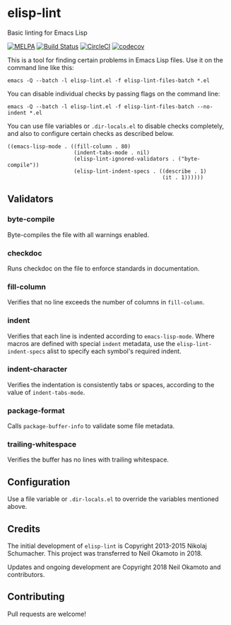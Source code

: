 elisp-lint
==========

Basic linting for Emacs Lisp

[![MELPA](https://melpa.org/packages/elisp-lint-badge.svg)](https://melpa.org/#/elisp-lint)
[![Build Status](https://travis-ci.org/gonewest818/elisp-lint.png?branch=master)](https://travis-ci.org/gonewest818/elisp-lint)
[![CircleCI](https://img.shields.io/circleci/project/github/gonewest818/elisp-lint.svg)](https://circleci.com/gh/gonewest818/elisp-lint)
[![codecov](https://codecov.io/gh/gonewest818/elisp-lint/branch/master/graph/badge.svg)](https://codecov.io/gh/gonewest818/elisp-lint)

This is a tool for finding certain problems in Emacs Lisp files. Use it on the command line like this:

    emacs -Q --batch -l elisp-lint.el -f elisp-lint-files-batch *.el

You can disable individual checks by passing flags on the command line:

    emacs -Q --batch -l elisp-lint.el -f elisp-lint-files-batch --no-indent *.el

You can use file variables or `.dir-locals.el` to disable checks completely, and
also to configure certain checks as described below.

    ((emacs-lisp-mode . ((fill-column . 80)
                         (indent-tabs-mode . nil)
                         (elisp-lint-ignored-validators . ("byte-compile"))
                         (elisp-lint-indent-specs . ((describe . 1)
                                                     (it . 1))))))

Validators
----------

### byte-compile ###

Byte-compiles the file with all warnings enabled.

### checkdoc ###

Runs checkdoc on the file to enforce standards in documentation.

### fill-column ###

Verifies that no line exceeds the number of columns in `fill-column`.

### indent ###

Verifies that each line is indented according to `emacs-lisp-mode`. Where macros
are defined with special `indent` metadata, use the `elisp-lint-indent-specs` alist
to specify each symbol's required indent.

### indent-character ###

Verifies the indentation is consistently tabs or spaces, according to the value
of `indent-tabs-mode`.

### package-format ###

Calls `package-buffer-info` to validate some file metadata.

### trailing-whitespace ###

Verifies the buffer has no lines with trailing whitespace.

Configuration
-------------

Use a file variable or `.dir-locals.el` to override the variables mentioned
above.

Credits
-------

The initial development of `elisp-lint` is Copyright 2013-2015 Nikolaj
Schumacher. This project was transferred to Neil Okamoto in 2018.

Updates and ongoing development are Copyright 2018 Neil Okamoto and contributors.

Contributing
------------

Pull requests are welcome!
